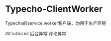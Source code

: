Typecho-ClientWorker
=========================

Typecho的service worker客户端，勿用于生产环境

##ToDoList
后台异常
评论异常
